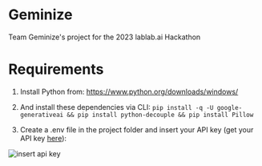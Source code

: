 # Geminize
Team Geminize's project for the 2023 lablab.ai Hackathon

# Requirements

1. Install Python from: https://www.python.org/downloads/windows/

2. And install these dependencies via CLI:
`pip install -q -U google-generativeai && pip install python-decouple && pip install Pillow`

3. Create a .env file in the project folder and insert your API key (get your API key [here](https://makersuite.google.com/app/apikey)):

![insert api key](https://drive.google.com/uc?id=1u5IljIquutMhnLOPYnUvVc9ss5OJ5_Dd)
